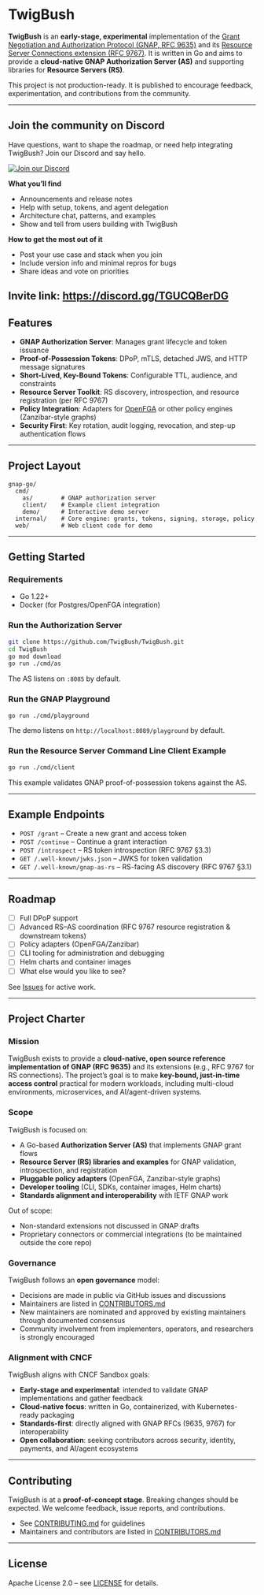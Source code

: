 # TwigBush

**TwigBush** is an **early-stage, experimental** implementation of the [Grant Negotiation and Authorization Protocol (GNAP, RFC 9635)](https://www.rfc-editor.org/rfc/rfc9635.html) and its [Resource Server Connections extension (RFC 9767)](https://www.rfc-editor.org/rfc/rfc9767.html).
It is written in Go and aims to provide a **cloud-native GNAP Authorization Server (AS)** and supporting libraries for **Resource Servers (RS)**.

This project is not production-ready. It is published to encourage feedback, experimentation, and contributions from the community.

---

## Join the community on Discord

Have questions, want to shape the roadmap, or need help integrating TwigBush? Join our Discord and say hello.

[![Join our Discord](https://img.shields.io/badge/Discord-Join-5865F2?logo=discord&logoColor=white)](https://discord.gg/TGUCQBerDG)

**What you’ll find**
- Announcements and release notes
- Help with setup, tokens, and agent delegation
- Architecture chat, patterns, and examples
- Show and tell from users building with TwigBush

**How to get the most out of it**
- Post your use case and stack when you join
- Include version info and minimal repros for bugs
- Share ideas and vote on priorities


Invite link: https://discord.gg/TGUCQBerDG
---

## Features

* **GNAP Authorization Server**: Manages grant lifecycle and token issuance
* **Proof-of-Possession Tokens**: DPoP, mTLS, detached JWS, and HTTP message signatures
* **Short-Lived, Key-Bound Tokens**: Configurable TTL, audience, and constraints
* **Resource Server Toolkit**: RS discovery, introspection, and resource registration (per RFC 9767)
* **Policy Integration**: Adapters for [OpenFGA](https://openfga.dev/) or other policy engines (Zanzibar-style graphs)
* **Security First**: Key rotation, audit logging, revocation, and step-up authentication flows

---

## Project Layout

```
gnap-go/
  cmd/
    as/        # GNAP authorization server
    client/    # Example client integration 
    demo/      # Interactive demo server
  internal/    # Core engine: grants, tokens, signing, storage, policy
  web/         # Web client code for demo
```

---

## Getting Started

### Requirements

* Go 1.22+
* Docker (for Postgres/OpenFGA integration)

### Run the Authorization Server

```bash
git clone https://github.com/TwigBush/TwigBush.git
cd TwigBush
go mod download
go run ./cmd/as
```

The AS listens on `:8085` by default.

### Run the GNAP Playground

```bash
go run ./cmd/playground
```

The demo listens on `http://localhost:8089/playground` by default.

### Run the Resource Server Command Line Client Example

```bash
go run ./cmd/client
```

This example validates GNAP proof-of-possession tokens against the AS.

---

## Example Endpoints

* `POST /grant` – Create a new grant and access token
* `POST /continue` – Continue a grant interaction
* `POST /introspect` – RS token introspection (RFC 9767 §3.3)
* `GET /.well-known/jwks.json` – JWKS for token validation
* `GET /.well-known/gnap-as-rs` – RS-facing AS discovery (RFC 9767 §3.1)

---

## Roadmap

* [ ] Full DPoP support
* [ ] Advanced RS–AS coordination (RFC 9767 resource registration & downstream tokens)
* [ ] Policy adapters (OpenFGA/Zanzibar)
* [ ] CLI tooling for administration and debugging
* [ ] Helm charts and container images
* [ ] What else would you like to see?

See [Issues](https://github.com/TwigBush/TwigBush/issues) for active work.

---

## Project Charter

### Mission

TwigBush exists to provide a **cloud-native, open source reference implementation of GNAP (RFC 9635)** and its extensions (e.g., RFC 9767 for RS connections).
The project’s goal is to make **key-bound, just-in-time access control** practical for modern workloads, including multi-cloud environments, microservices, and AI/agent-driven systems.

### Scope

TwigBush is focused on:

* A Go-based **Authorization Server (AS)** that implements GNAP grant flows
* **Resource Server (RS) libraries and examples** for GNAP validation, introspection, and registration
* **Pluggable policy adapters** (OpenFGA, Zanzibar-style graphs)
* **Developer tooling** (CLI, SDKs, container images, Helm charts)
* **Standards alignment and interoperability** with IETF GNAP work

Out of scope:

* Non-standard extensions not discussed in GNAP drafts
* Proprietary connectors or commercial integrations (to be maintained outside the core repo)

### Governance

TwigBush follows an **open governance** model:

* Decisions are made in public via GitHub issues and discussions
* Maintainers are listed in [CONTRIBUTORS.md](CONTRIBUTORS.md.md)
* New maintainers are nominated and approved by existing maintainers through documented consensus
* Community involvement from implementers, operators, and researchers is strongly encouraged

### Alignment with CNCF

TwigBush aligns with CNCF Sandbox goals:

* **Early-stage and experimental**: intended to validate GNAP implementations and gather feedback
* **Cloud-native focus**: written in Go, containerized, with Kubernetes-ready packaging
* **Standards-first**: directly aligned with GNAP RFCs (9635, 9767) for interoperability
* **Open collaboration**: seeking contributors across security, identity, payments, and AI/agent ecosystems

---

## Contributing

TwigBush is at a **proof-of-concept stage**. Breaking changes should be expected.
We welcome feedback, issue reports, and contributions.

* See [CONTRIBUTING.md](CONTRIBUTING.md.md) for guidelines
* Maintainers and contributors are listed in [CONTRIBUTORS.md](CONTRIBUTORS.md.md)

---

## License

Apache License 2.0 – see [LICENSE](LICENSE) for details.

